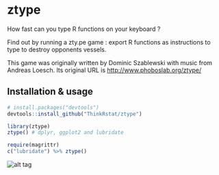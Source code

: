 # ztype

How fast can you type R functions on your keyboard ?

Find out by running a zty.pe game : export R functions as instructions to type to destroy opponents vessels.

This game was originally written by Dominic Szablewski with music from Andreas Loesch. Its original URL is
<http://www.phoboslab.org/ztype/>


## Installation & usage

```R
# install.packages("devtools")
devtools::install_github("ThinkRstat/ztype")

library(ztype)
ztype() # dplyr, ggplot2 and lubridate

require(magrittr)
c("lubridate") %>% ztype()


```


![alt tag](https://raw.githubusercontent.com/ThinkRstat/ztype/master/screen.png)


